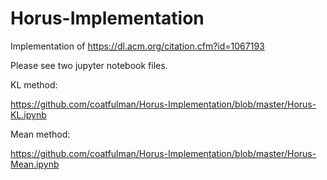 # Horus-Implementation

Implementation of https://dl.acm.org/citation.cfm?id=1067193

Please see two jupyter notebook files.

KL method:

https://github.com/coatfulman/Horus-Implementation/blob/master/Horus-KL.ipynb

Mean method:

https://github.com/coatfulman/Horus-Implementation/blob/master/Horus-Mean.ipynb
